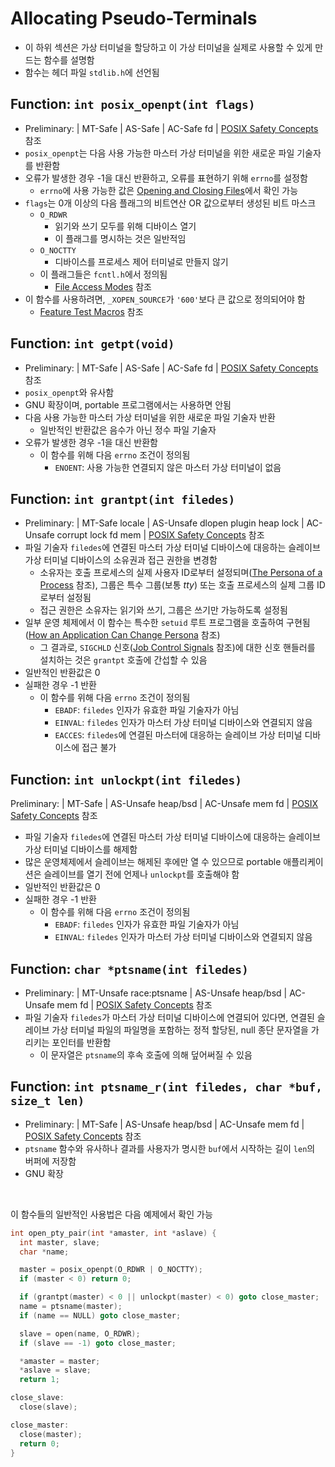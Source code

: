 # Allocating Pseudo-Terminals

- 이 하위 섹션은 가상 터미널을 할당하고 이 가상 터미널을 실제로 사용할 수 있게 만드는 함수를 설명함
- 함수는 헤더 파일 `stdlib.h`에 선언됨

## Function: `int posix_openpt(int flags)`

- Preliminary: | MT-Safe | AS-Safe | AC-Safe fd | [POSIX Safety Concepts](https://sourceware.org/glibc/manual/2.40/html_node/POSIX-Safety-Concepts.html) 참조
- `posix_openpt`는 다음 사용 가능한 마스터 가상 터미널을 위한 새로운 파일 기술자를 반환함
- 오류가 발생한 경우 -1을 대신 반환하고, 오류를 표현하기 위해 `errno`를 설정함
  - `errno`에 사용 가능한 값은 [Opening and Closing Files](https://sourceware.org/glibc/manual/2.40/html_node/Opening-and-Closing-Files.html)에서 확인 가능
- `flags`는 0개 이상의 다음 플래그의 비트연산 OR 값으로부터 생성된 비트 마스크
  - `O_RDWR`
    - 읽기와 쓰기 모두를 위해 디바이스 열기
    - 이 플래그를 명시하는 것은 일반적임
  - `O_NOCTTY`
    - 디바이스를 프로세스 제어 터미널로 만들지 않기
  - 이 플래그들은 `fcntl.h`에서 정의됨
    - [File Access Modes](https://sourceware.org/glibc/manual/2.40/html_node/Access-Modes.html) 참조
- 이 함수를 사용하려면, `_XOPEN_SOURCE`가 `'600'`보다 큰 값으로 정의되어야 함
  - [Feature Test Macros](https://sourceware.org/glibc/manual/2.40/html_node/Feature-Test-Macros.html) 참조

## Function: `int getpt(void)`

- Preliminary: | MT-Safe | AS-Safe | AC-Safe fd | [POSIX Safety Concepts](https://sourceware.org/glibc/manual/2.40/html_node/POSIX-Safety-Concepts.html) 참조
- `posix_openpt`와 유사함
- GNU 확장이며, portable 프로그램에서는 사용하면 안됨
- 다음 사용 가능한 마스터 가상 터미널을 위한 새로운 파일 기술자 반환
  - 일반적인 반환값은 음수가 아닌 정수 파일 기술자
- 오류가 발생한 경우 -1을 대신 반환함
  - 이 함수를 위해 다음 `errno` 조건이 정의됨
    - `ENOENT`: 사용 가능한 연결되지 않은 마스터 가상 터미널이 없음

## Function: `int grantpt(int filedes)`

- Preliminary: | MT-Safe locale | AS-Unsafe dlopen plugin heap lock | AC-Unsafe corrupt lock fd mem | [POSIX Safety Concepts](https://sourceware.org/glibc/manual/2.40/html_node/POSIX-Safety-Concepts.html) 참조
- 파일 기술자 `filedes`에 연결된 마스터 가상 터미널 디바이스에 대응하는 슬레이브 가상 터미널 디바이스의 소유권과 접근 권한을 변경함
  - 소유자는 호출 프로세스의 실제 사용자 ID로부터 설정되며([The Persona of a Process](https://sourceware.org/glibc/manual/2.40/html_node/Process-Persona.html) 참조), 그룹은 특수 그룹(보통 _tty_) 또는 호출 프로세스의 실제 그룹 ID로부터 설정됨
  - 접근 권한은 소유자는 읽기와 쓰기, 그룹은 쓰기만 가능하도록 설정됨
- 일부 운영 체제에서 이 함수는 특수한 `setuid` 루트 프로그램을 호출하여 구현됨([How an Application Can Change Persona](https://sourceware.org/glibc/manual/2.40/html_node/How-Change-Persona.html) 참조)
  - 그 결과로, `SIGCHLD` 신호([Job Control Signals](https://sourceware.org/glibc/manual/2.40/html_node/Job-Control-Signals.html) 참조)에 대한 신호 핸들러를 설치하는 것은 `grantpt` 호출에 간섭할 수 있음
- 일반적인 반환값은 0
- 실패한 경우 -1 반환
  - 이 함수를 위해 다음 `errno` 조건이 정의됨
    - `EBADF`: `filedes` 인자가 유효한 파일 기술자가 아님
    - `EINVAL`: `filedes` 인자가 마스터 가상 터미널 디바이스와 연결되지 않음
    - `EACCES`: `filedes`에 연결된 마스터에 대응하는 슬레이브 가상 터미널 디바이스에 접근 불가

## Function: `int unlockpt(int filedes)`

Preliminary: | MT-Safe | AS-Unsafe heap/bsd | AC-Unsafe mem fd | [POSIX Safety Concepts](https://sourceware.org/glibc/manual/2.40/html_node/POSIX-Safety-Concepts.html) 참조

- 파일 기술자 `filedes`에 연결된 마스터 가상 터미널 디바이스에 대응하는 슬레이브 가상 터미널 디바이스를 해제함
- 많은 운영체제에서 슬레이브는 해제된 후에만 열 수 있으므로 portable 애플리케이션은 슬레이브를 열기 전에 언제나 `unlockpt`를 호출해야 함
- 일반적인 반환값은 0
- 실패한 경우 -1 반환
  - 이 함수를 위해 다음 `errno` 조건이 정의됨
    - `EBADF`: `filedes` 인자가 유효한 파일 기술자가 아님
    - `EINVAL`: `filedes` 인자가 마스터 가상 터미널 디바이스와 연결되지 않음

## Function: `char *ptsname(int filedes)`

- Preliminary: | MT-Unsafe race:ptsname | AS-Unsafe heap/bsd | AC-Unsafe mem fd | [POSIX Safety Concepts](https://sourceware.org/glibc/manual/2.40/html_node/POSIX-Safety-Concepts.html) 참조
- 파일 기술자 `filedes`가 마스터 가상 터미널 디바이스에 연결되어 있다면, 연결된 슬레이브 가상 터미널 파일의 파일명을 포함하는 정적 할당된, null 종단 문자열을 가리키는 포인터를 반환함
  - 이 문자열은 `ptsname`의 후속 호출에 의해 덮어써질 수 있음

## Function: `int ptsname_r(int filedes, char *buf, size_t len)`

- Preliminary: | MT-Safe | AS-Unsafe heap/bsd | AC-Unsafe mem fd | [POSIX Safety Concepts](https://sourceware.org/glibc/manual/2.40/html_node/POSIX-Safety-Concepts.html) 참조
- `ptsname` 함수와 유사하나 결과를 사용자가 명시한 `buf`에서 시작하는 길이 `len`의 버퍼에 저장함
- GNU 확장

<br />

이 함수들의 일반적인 사용법은 다음 예제에서 확인 가능

```C
int open_pty_pair(int *amaster, int *aslave) {
  int master, slave;
  char *name;

  master = posix_openpt(O_RDWR | O_NOCTTY);
  if (master < 0) return 0;

  if (grantpt(master) < 0 || unlockpt(master) < 0) goto close_master;
  name = ptsname(master);
  if (name == NULL) goto close_master;

  slave = open(name, O_RDWR);
  if (slave == -1) goto close_master;

  *amaster = master;
  *aslave = slave;
  return 1;

close_slave:
  close(slave);

close_master:
  close(master);
  return 0;
}
```
